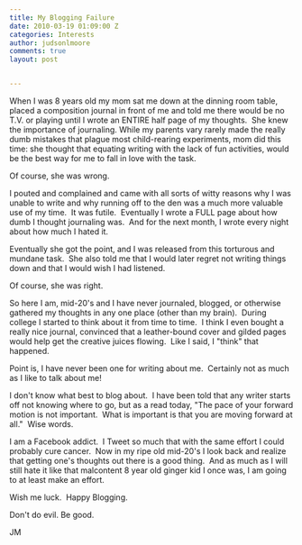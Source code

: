 ```yaml
---
title: My Blogging Failure
date: 2010-03-19 01:09:00 Z
categories: Interests
author: judsonlmoore
comments: true
layout: post


---
```


When I was 8 years old my mom sat me down at the dinning room table, placed a composition journal in front of me and told me there would be no T.V. or playing until I wrote an ENTIRE half page of my thoughts.  She knew the importance of journaling. While my parents vary rarely made the really dumb mistakes that plague most child-rearing experiments, mom did this time: she thought that equating writing with the lack of fun activities, would be the best way for me to fall in love with the task.

Of course, she was wrong.

I pouted and complained and came with all sorts of witty reasons why I was unable to write and why running off to the den was a much more valuable use of my time.  It was futile.  Eventually I wrote a FULL page about how dumb I thought journaling was.  And for the next month, I wrote every night about how much I hated it.

Eventually she got the point, and I was released from this torturous and mundane task.  She also told me that I would later regret not writing things down and that I would wish I had listened.

Of course, she was right.

So here I am, mid-20's and I have never journaled, blogged, or otherwise gathered my thoughts in any one place (other than my brain).  During college I started to think about it from time to time.  I think I even bought a really nice journal, convinced that a leather-bound cover and gilded pages would help get the creative juices flowing.  Like I said, I "think" that happened.

Point is, I have never been one for writing about me.  Certainly not as much as I like to talk about me!

I don't know what best to blog about.  I have been told that any writer starts off not knowing where to go, but as a read today, "The pace of your forward motion is not important.  What is important is that you are moving forward at all."  Wise words.

I am a Facebook addict.  I Tweet so much that with the same effort I could probably cure cancer.  Now in my ripe old mid-20's I look back and realize that getting one's thoughts out there is a good thing.  And as much as I will still hate it like that malcontent 8 year old ginger kid I once was, I am going to at least make an effort.

Wish me luck.  Happy Blogging.

Don't do evil. Be good.

JM
